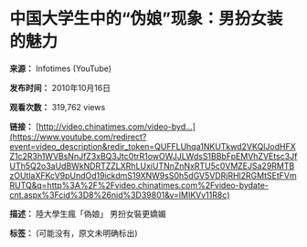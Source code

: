 # 中国大学生中的“伪娘”现象：男扮女装的魅力

**来源：** Infotimes (YouTube)

**发布时间：** 2010年10月16日

**观看次数：** 319,762 views

**链接：** [http://video.chinatimes.com/video-byd...](https://www.youtube.com/redirect?event=video_description&redir_token=QUFFLUhqa1NKUTkwd2VKQlJodHFXZ1c2R3h1WVBsNnJfZ3xBQ3Jtc0trR1owOWJJLWdsS1BBbFpEMVhZVEtsc3JfUTh5Q2o3aUdBWkNDRTZZLXRhLUxiUTNnZnNxRTU5c0VMZEJSa29RMTBzOUtlaXFKcV9pUndOd19ickdmS19XNW9sS0h5dGV5VDRjRHl2RGMtSEtFVmRUTQ&q=http%3A%2F%2Fvideo.chinatimes.com%2Fvideo-bydate-cnt.aspx%3Fcid%3D8%26nid%3D39801&v=lMIKVv11R8c)

**描述：** 陸大學生瘋「偽娘」 男扮女裝更嬌媚

**标签：** (可能没有，原文未明确标出)
